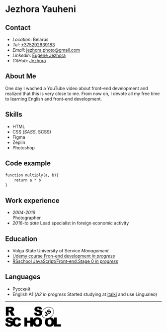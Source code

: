 # Jezhora Yauheni

## Contact
+ _Location_: Belarus
+ _Tel_: [+375292839183](tel:+375292839183)
+ _Email_: jezhora.photo@gmail.com
+ _Linkedin_: [Eugene Jezhora](https://linkedin.com/in/eugene-jezhora)
+ _GitHub_: [Jezhora](https://github.com/jezhora)

## About Me

One day I wached a YouTube video about front-end development and realized that this is very close to me. From now on, I devote all my free time to learning English and front-end development.

## Skills
+ HTML
+ CSS (_SASS_, SCSS)
+ Figma
+ Zeplin
+ Photoshop

## Code example

```
function multiply(a, b){
    return a * b
}
```

## Work experience

+ _2004-2016_  
Photographer
+ _2016-to date_ 
Lead specialist in foreign economic activity

## Education

+ Volga State University of Service _Management_
+ [Udemy course Fron-end development _in progress_](https://www.udemy.com/course/webdeveloper/)
+ [RSschool JavaScript/Front-end.Stage 0 _in progress_](https://rs.school/js-stage0/)

## Languages

+ Русский
+ English A1 (_A2 in progress_ Started studying at [italki](htpps://italki.com) and use Lingualeo)

***

[![RSschool](https://github.com/Jezhora/first/blob/main/img/rsschool-logo.jpg?raw=true)](https://rs.school/)